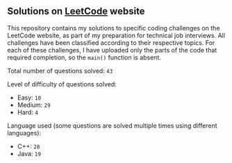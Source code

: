 ## Solutions on [LeetCode](https://leetcode.com/) website

This repository contains my solutions to specific coding challenges on the LeetCode website, as part of my preparation for technical job interviews. All challenges have been classified according to their respective topics. For each of these challenges, I have uploaded only the parts of the code that required completion, so the `main()` function is absent.

Total number of questions solved: `43`

Level of difficulty of questions solved:
* Easy: `10`
* Medium: `29`
* Hard: `4`

Language used (some questions are solved multiple times using different languages):
* C++: `28`
* Java: `19`
